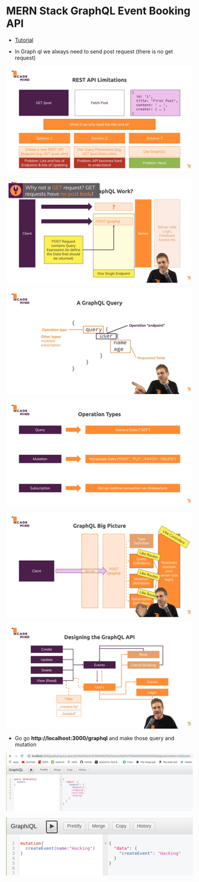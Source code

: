 # MERN Stack GraphQL Event Booking API

 - [Tutorial](https://www.youtube.com/watch?v=7giZGFDGnkc&list=PL55RiY5tL51rG1x02Yyj93iypUuHYXcB_)

 - In Graph ql we always need to send post request (there is no get request)

 ![Graph QL](screenshots/graphql_1.png)

 ![Graph QL](screenshots/graphql_2.png)

 ![Graph QL](screenshots/graphql_3.png)

 ![Graph QL](screenshots/graphql_4.png)

 ![Graph QL](screenshots/graphql_5.png)

 ![Graph QL](screenshots/graphql_6.png)

 - Go go __http://localhost:3000/graphql__ and make those query and mutation

 ![Graph QL](screenshots/graphql_7.png)

 ![Graph QL](screenshots/graphql_8.png)



